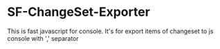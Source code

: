 # SF-ChangeSet-Exporter
This is fast javascript for console. It's for export items of changeset to js console with ',' separator
